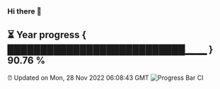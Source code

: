 ### Hi there 👋
⏳ Year progress { ███████████████████████████▁▁▁ } 90.76 %
---
⏰ Updated on Mon, 28 Nov 2022 06:08:43 GMT
![Progress Bar CI](https://github.com/Moyi321/Moyi321/workflows/Progress%20Bar%20CI/badge.svg)
